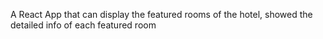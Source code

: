 A React App that can display the featured rooms of the hotel, showed the detailed info of each featured room
